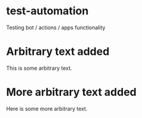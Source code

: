 # test-automation
Testing bot / actions / apps functionality

# Arbitrary text added
This is some arbitrary text.

# More arbitrary text added
Here is some more arbitrary text.

